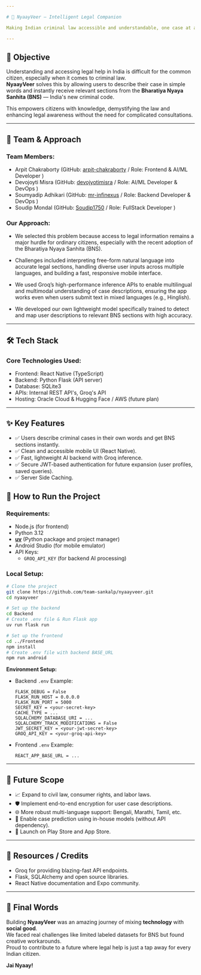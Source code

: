 ```yaml
---

# 🚀 NyaayVeer – Intelligent Legal Companion

Making Indian criminal law accessible and understandable, one case at a time.

---
```


## 🎯 Objective

Understanding and accessing legal help in India is difficult for the common citizen, especially when it comes to criminal law.  
**NyaayVeer** solves this by allowing users to describe their case in simple words and instantly receive relevant sections from the **Bharatiya Nyaya Sanhita (BNS)** — India's new criminal code.

This empowers citizens with knowledge, demystifying the law and enhancing legal awareness without the need for complicated consultations.

---

## 🧠 Team & Approach

### Team Members:  
- Arpit Chakraborty (GitHub: [arpit-chakraborty](https://github.com/arpit-chakraborty) / Role: Frontend & AI/ML Developer )  
- Devojoyti Misra (GitHub: [devojyotimisra](https://github.com/devojyotimisra) / Role: AI/ML Developer & DevOps )  
- Soumyadip Adhikari (GitHub: [mr-infinexus](https://github.com/mr-infinexus) / Role: Backend Developer & DevOps )
- Soudip Mondal (GitHub: [Soudip1750](https://github.com/Soudip1750) / Role: FullStack Developer )

### Our Approach:  
- We selected this problem because access to legal information remains a major hurdle for ordinary citizens, especially with the recent adoption of the Bharatiya Nyaya Sanhita (BNS).

- Challenges included interpreting free-form natural language into accurate legal sections, handling diverse user inputs across multiple languages, and building a fast, responsive mobile interface.

- We used Groq’s high-performance inference APIs to enable multilingual and multimodal understanding of case descriptions, ensuring the app works even when users submit text in mixed languages (e.g., Hinglish).

- We developed our own lightweight model specifically trained to detect and map user descriptions to relevant BNS sections with high accuracy.

---

## 🛠️ Tech Stack

### Core Technologies Used:
- Frontend: React Native (TypeScript)
- Backend: Python Flask (API server)
- Database: SQLite3
- APIs: Internal REST API's, Groq's API
- Hosting: Oracle Cloud & Hugging Face / AWS (future plan)

---

## ✨ Key Features

- ✅ Users describe criminal cases in their own words and get BNS sections instantly.  
- ✅ Clean and accessible mobile UI (React Native).  
- ✅ Fast, lightweight AI backend with Groq inference.  
- ✅ Secure JWT-based authentication for future expansion (user profiles, saved queries).  
- ✅ Server Side Caching.

## 🧪 How to Run the Project

### Requirements:
- Node.js (for frontend)
- Python 3.12
- **[uv](https://docs.astral.sh/uv/getting-started/installation/)** (Python package and project manager)
- Android Studio (for mobile emulator)
- API Keys:  
  - `GROQ_API_KEY` (for backend AI processing)

### Local Setup:

```bash
# Clone the project
git clone https://github.com/team-sankalp/nyaayveer.git
cd nyaayveer

# Set up the backend
cd Backend
# Create .env file & Run Flask app
uv run flask run

# Set up the frontend
cd ../Frontend
npm install
# Create .env file with backend BASE_URL
npm run android
```

**Environment Setup:**

- Backend `.env` Example:

    ```env
    FLASK_DEBUG = False
    FLASK_RUN_HOST = 0.0.0.0
    FLASK_RUN_PORT = 5000
    SECRET_KEY = <your-secret-key>
    CACHE_TYPE = ...
    SQLALCHEMY_DATABASE_URI = ...
    SQLALCHEMY_TRACK_MODIFICATIONS = False
    JWT_SECRET_KEY = <your-jwt-secret-key>
    GROQ_API_KEY = <your-groq-api-key>
    ```

- Frontend `.env` Example:

    ```env
    REACT_APP_BASE_URL = ...
    ```

---

## 🧬 Future Scope

- 📈 Expand to civil law, consumer rights, and labor laws.  
- 🛡️ Implement end-to-end encryption for user case descriptions.  
- 🌐 More robust multi-language support: Bengali, Marathi, Tamil, etc.  
- 🤖 Enable case prediction using in-house models (without API dependency).  
- 📲 Launch on Play Store and App Store.

---

## 📎 Resources / Credits

- Groq for providing blazing-fast API endpoints.  
- Flask, SQLAlchemy and open source libraries.  
- React Native documentation and Expo community.

---

## 🏁 Final Words

Building **NyaayVeer** was an amazing journey of mixing **technology** with **social good**.  
We faced real challenges like limited labeled datasets for BNS but found creative workarounds.  
Proud to contribute to a future where legal help is just a tap away for every Indian citizen.

**Jai Nyaay!**
